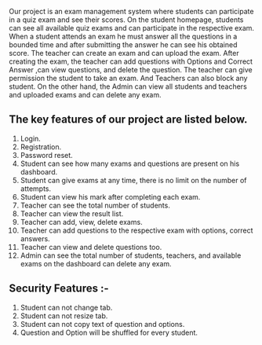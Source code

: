Our project is an exam management system where students can participate in a quiz exam and see their scores. On the student homepage, students can see all available quiz exams and can participate in the respective exam. When a student attends an exam he must answer all the questions in a bounded time and after submitting the answer he can see his obtained score. The teacher can create an exam and can upload the exam. After creating the exam, the teacher can add questions with Options and Correct Answer ,can  view questions, and delete the question. The teacher can give permission the student to take an exam. And Teachers can also block any student. On the other hand, the Admin can view all students and teachers and uploaded exams and can delete any exam.

## The key features of our project are listed below.

1. Login.
2. Registration.
3. Password reset.
4. Student can see how many exams and questions are present on his dashboard.
5. Student can give exams at any time, there is no limit on the number of attempts.
6. Student can view his mark after completing each exam.
7. Teacher can  see the total number of students.
8. Teacher can view the result list.
9. Teacher can add, view, delete exams.
10. Teacher can add questions to the respective exam with options, correct answers.
11. Teacher can view and delete questions too.
12. Admin can see the total number of students, teachers, and available exams on the dashboard can delete any exam.    

## Security Features :- 
1. Student can not change tab.
2. Student can not resize tab.
3. Student can not copy text of question and options.
4. Question and Option will be shuffled for every student.